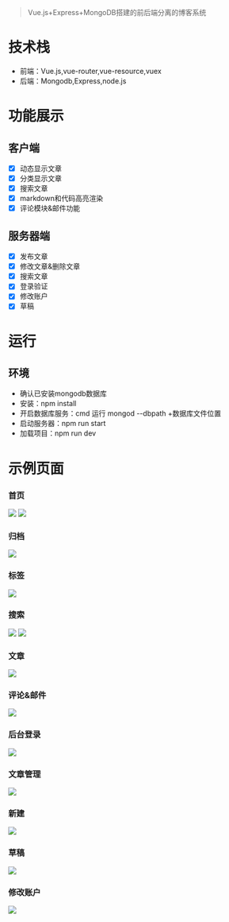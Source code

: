 ﻿ > Vue.js+Express+MongoDB搭建的前后端分离的博客系统

# 技术栈  
*  前端：Vue.js,vue-router,vue-resource,vuex 
*  后端：Mongodb,Express,node.js 

# 功能展示  
## 客户端
- [x] 动态显示文章
- [x] 分类显示文章
- [x] 搜索文章
- [x] markdown和代码高亮渲染
- [x] 评论模块&邮件功能
## 服务器端
- [x] 发布文章
- [x] 修改文章&删除文章
- [x] 搜索文章
- [x] 登录验证
- [x] 修改账户
- [x] 草稿
# 运行
## 环境
* 确认已安装mongodb数据库
* 安装：npm install
* 开启数据库服务：cmd 运行 mongod --dbpath +数据库文件位置
* 启动服务器：npm run start
* 加载项目：npm run dev

# 示例页面
### 首页
![](https://github.com/feng2ch/My-blog/blob/master/src/assets/img/bh1.PNG) 
![](https://github.com/feng2ch/My-blog/blob/master/src/assets/img/bh2.PNG)  

### 归档
![](https://github.com/feng2ch/My-blog/blob/master/src/assets/img/bh5.PNG)  

### 标签
![](https://github.com/feng2ch/My-blog/blob/master/src/assets/img/bh6.PNG)

### 搜索
![](https://github.com/feng2ch/My-blog/blob/master/src/assets/img/bh7.PNG)
![](https://github.com/feng2ch/My-blog/blob/master/src/assets/img/bh8.PNG)

### 文章
![](https://github.com/feng2ch/My-blog/blob/master/src/assets/img/bh3.PNG)

### 评论&邮件
![](https://github.com/feng2ch/My-blog/blob/master/src/assets/img/bh4.PNG)

### 后台登录
![](https://github.com/feng2ch/My-blog/blob/master/src/assets/img/bh9.PNG)  

### 文章管理
![](https://github.com/feng2ch/My-blog/blob/master/src/assets/img/bh13.PNG)  

### 新建
![](https://github.com/feng2ch/My-blog/blob/master/src/assets/img/bh10.PNG)

### 草稿
![](https://github.com/feng2ch/My-blog/blob/master/src/assets/img/bh11.PNG)

### 修改账户
![](https://github.com/feng2ch/My-blog/blob/master/src/assets/img/bh12.PNG)